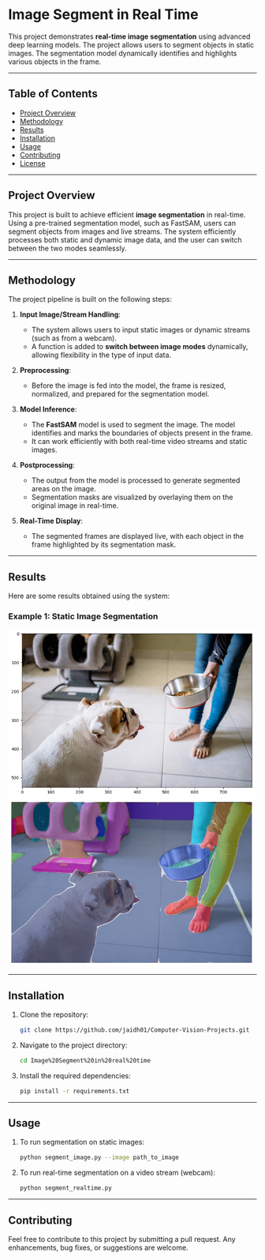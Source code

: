 # Image Segment in Real Time

This project demonstrates **real-time image segmentation** using advanced deep learning models. The project allows users to segment objects in static images. The segmentation model dynamically identifies and highlights various objects in the frame.

---

## Table of Contents
- [Project Overview](#project-overview)
- [Methodology](#methodology)
- [Results](#results)
- [Installation](#installation)
- [Usage](#usage)
- [Contributing](#contributing)
- [License](#license)

---

## Project Overview

This project is built to achieve efficient **image segmentation** in real-time. Using a pre-trained segmentation model, such as FastSAM, users can segment objects from images and live streams. The system efficiently processes both static and dynamic image data, and the user can switch between the two modes seamlessly.

---

## Methodology

The project pipeline is built on the following steps:

1. **Input Image/Stream Handling**:
   - The system allows users to input static images or dynamic streams (such as from a webcam).
   - A function is added to **switch between image modes** dynamically, allowing flexibility in the type of input data.

2. **Preprocessing**:
   - Before the image is fed into the model, the frame is resized, normalized, and prepared for the segmentation model.

3. **Model Inference**:
   - The **FastSAM** model is used to segment the image. The model identifies and marks the boundaries of objects present in the frame.
   - It can work efficiently with both real-time video streams and static images.

4. **Postprocessing**:
   - The output from the model is processed to generate segmented areas on the image.
   - Segmentation masks are visualized by overlaying them on the original image in real-time.

5. **Real-Time Display**:
   - The segmented frames are displayed live, with each object in the frame highlighted by its segmentation mask.

---

## Results

Here are some results obtained using the system:

### Example 1: Static Image Segmentation

<img src="Image Segment in real time/input image.png" width="500"/>
<img src="Image Segment in real time/output.png" width="500"/> 

---

## Installation

1. Clone the repository:
   ```bash
   git clone https://github.com/jaidh01/Computer-Vision-Projects.git
   ```

2. Navigate to the project directory:
   ```bash
   cd Image%20Segment%20in%20real%20time
   ```

3. Install the required dependencies:
   ```bash
   pip install -r requirements.txt
   ```

---

## Usage

1. To run segmentation on static images:
   ```bash
   python segment_image.py --image path_to_image
   ```

2. To run real-time segmentation on a video stream (webcam):
   ```bash
   python segment_realtime.py
   ```

---

## Contributing

Feel free to contribute to this project by submitting a pull request. Any enhancements, bug fixes, or suggestions are welcome.
